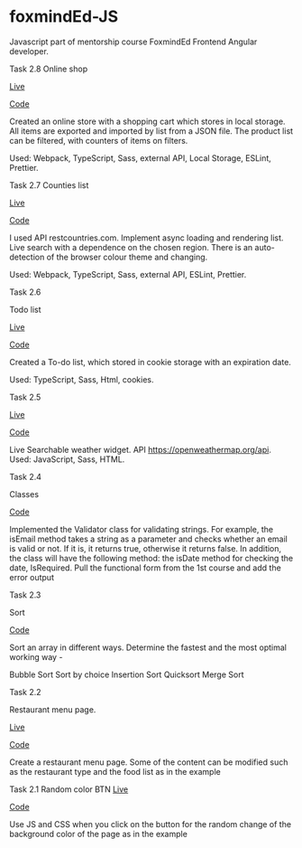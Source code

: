 # foxmindEd-JS

Javascript part of mentorship course FoxmindEd Frontend Angular developer. 

Task 2.8 
Online shop

[Live](https://olimpiuus.github.io/foxmindEd-JS/task_2.8/dist/)

[Code](https://github.com/olimpiuus/foxmindEd-JS/tree/task_2.8)

Created an online store with a shopping cart which stores in local storage. All items are exported and imported by list from a JSON file. The product list can be filtered, with counters of items on filters.

Used: Webpack, TypeScript, Sass, external API, Local Storage, ESLint, Prettier.

Task 2.7
Counties list

[Live](https://olimpiuus.github.io/foxmindEd-JS/task_2.7/dist/)

[Code](https://github.com/olimpiuus/foxmindEd-JS/tree/task_2.7)

I used API restcountries.com. Implement async loading and rendering list. Live search with a dependence on the chosen region. There is an auto-detection of the browser colour theme and changing.

Used: Webpack, TypeScript, Sass, external API, ESLint, Prettier.

Task 2.6

Todo list 

[Live](https://olimpiuus.github.io/foxmindEd-JS/task_2.6/)

[Code](https://github.com/olimpiuus/foxmindEd-JS/tree/task_2.6)

Created a To-do list, which stored in cookie storage with an expiration date.

Used: TypeScript, Sass, Html, cookies.

Task 2.5

[Live](https://olimpiuus.github.io/foxmindEd-JS/task_2.5/)

[Code](https://github.com/olimpiuus/foxmindEd-JS/tree/task_2.5)

Live Searchable weather widget. API https://openweathermap.org/api. 
Used: JavaScript, Sass, HTML.

Task 2.4 

Classes

[Code](https://github.com/olimpiuus/foxmindEd-JS/tree/task_2.4)

Implemented the Validator class for validating strings. For example, the isEmail method takes a string as a parameter and checks whether an email is valid or not. If it is, it returns true, otherwise it returns false. In addition, the class will have the following method: the isDate method for checking the date, IsRequired. Pull the functional form from the 1st course and add the error output

Task 2.3

Sort 

[Code](https://github.com/olimpiuus/foxmindEd-JS/tree/task_2.3)

Sort an array in different ways. Determine the fastest and the most optimal working way -

Bubble Sort Sort by choice Insertion Sort Quicksort Merge Sort

Task 2.2

Restaurant menu page.

[Live](https://olimpiuus.github.io/foxmindEd-JS/task_2.2/)

[Code](https://github.com/olimpiuus/foxmindEd-JS/tree/task_2.2)

Create a restaurant menu page. Some of the content can be modified such as the restaurant type and the food list as in the example

Task 2.1
Random color BTN
[Live](https://olimpiuus.github.io/foxmindEd-JS/task_2.1/)

[Code](https://github.com/olimpiuus/foxmindEd-JS/tree/task_2.1)

Use JS and CSS when you click on the button for the random change of the background color of the page as in the example



